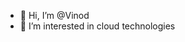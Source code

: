 - 👋 Hi, I’m @Vinod
- 👀 I’m interested in cloud technologies


<!---
vinod-bp/vinod-bp is a ✨ special ✨ repository because its `README.md` (this file) appears on your GitHub profile.
You can click the Preview link to take a look at your changes.
--->
